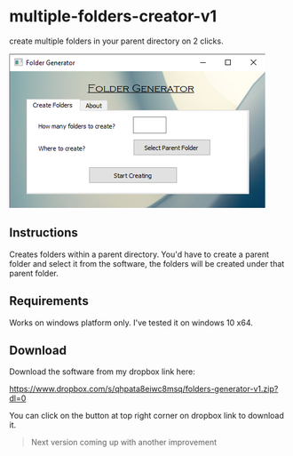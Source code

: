 # multiple-folders-creator-v1
create multiple folders in your parent directory on 2 clicks.


![software interface](https://github.com/mujeebishaque/multiple-folders-creator/blob/master/Screenshot%20(59).png)

Instructions
------------

Creates folders within a parent directory. You'd have to create a parent folder and select it from the software, the folders will be created under that parent folder. 

Requirements
------------
Works on windows platform only. I've tested it on windows 10 x64.

Download
--------
Download the software from my dropbox link here: 

https://www.dropbox.com/s/qhpata8eiwc8msq/folders-generator-v1.zip?dl=0

You can click on the button at top right corner on dropbox link to download it.

> Next version coming up with another improvement
